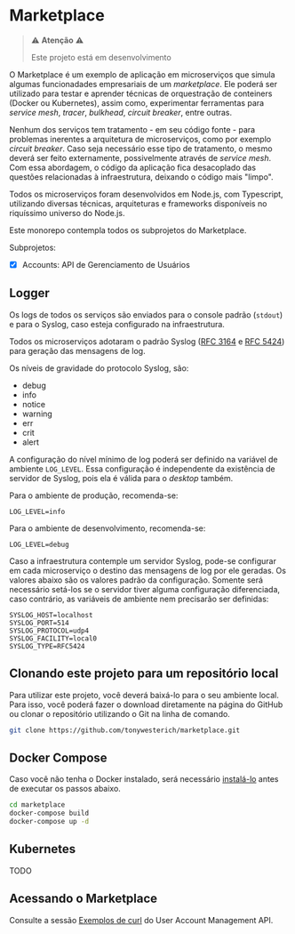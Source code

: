 # Marketplace

> ⚠️ **Atenção** ⚠️
>
> Este projeto está em desenvolvimento

O Marketplace é um exemplo de aplicação em microserviços que simula algumas funcionadades empresariais de um _marketplace_. Ele poderá ser utilizado para testar e aprender técnicas de orquestração de conteiners (Docker ou Kubernetes), assim como, experimentar ferramentas para _service mesh_, _tracer_, _bulkhead_, _circuit breaker_, entre outras.

Nenhum dos serviços tem tratamento - em seu código fonte - para problemas inerentes a arquitetura de microserviços, como por exemplo _circuit breaker_. Caso seja necessário esse tipo de tratamento, o mesmo deverá ser feito externamente, possivelmente através de _service mesh_. Com essa abordagem, o código da aplicação fica desacoplado das questões relacionadas à infraestrutura, deixando o código mais "limpo".

Todos os microserviços foram desenvolvidos em Node.js, com Typescript, utilizando diversas técnicas, arquiteturas e frameworks disponíveis no riquíssimo universo do Node.js.

Este monorepo contempla todos os subprojetos do Marketplace.

Subprojetos:
- [x] Accounts: API de Gerenciamento de Usuários

## Logger

Os logs de todos os serviços são enviados para o console padrão (`stdout`) e para o Syslog, caso esteja configurado na infraestrutura.

Todos os microserviços adotaram o padrão Syslog ([RFC 3164](http://www.ietf.org/rfc/rfc3164.txt) e [RFC 5424](http://tools.ietf.org/html/rfc5424)) para geração das mensagens de log.

Os níveis de gravidade do protocolo Syslog, são:
- debug
- info
- notice
- warning
- err
- crit
- alert

A configuração do nível mínimo de log poderá ser definido na variável de ambiente `LOG_LEVEL`. Essa configuração é independente da existência de servidor de Syslog, pois ela é válida para o _desktop_ também.

Para o ambiente de produção, recomenda-se:
```
LOG_LEVEL=info
```

Para o ambiente de desenvolvimento, recomenda-se:
```
LOG_LEVEL=debug
```

Caso a infraestrutura contemple um servidor Syslog, pode-se configurar em cada microserviço o destino das mensagens de log por ele geradas. Os valores abaixo são os valores padrão da configuração. Somente será necessário setá-los se o servidor tiver alguma configuração diferenciada, caso contrário, as variáveis de ambiente nem precisarão ser definidas:
```
SYSLOG_HOST=localhost
SYSLOG_PORT=514
SYSLOG_PROTOCOL=udp4
SYSLOG_FACILITY=local0
SYSLOG_TYPE=RFC5424
```

## Clonando este projeto para um repositório local

Para utilizar este projeto, você deverá baixá-lo para o seu ambiente local. Para isso, você poderá fazer o download diretamente na página do GitHub ou clonar o repositório utilizando o Git na linha de comando.

```bash
git clone https://github.com/tonywesterich/marketplace.git
```

## Docker Compose

Caso você não tenha o Docker instalado, será necessário [instalá-lo](https://docs.docker.com/get-docker/) antes de executar os passos abaixo.

```bash
cd marketplace
docker-compose build
docker-compose up -d
```

## Kubernetes

TODO

## Acessando o Marketplace

Consulte a sessão [Exemplos de curl](./accounts/README.md#exemplos-de-curl) do User Account Management API.

